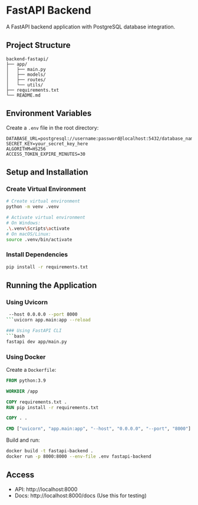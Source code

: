 # FastAPI Backend

A FastAPI backend application with PostgreSQL database integration.

## Project Structure
```
backend-fastapi/
├── app/
│   ├── main.py
│   ├── models/
│   ├── routes/
│   └── utils/
├── requirements.txt
└── README.md
```

## Environment Variables
Create a `.env` file in the root directory:
```
DATABASE_URL=postgresql://username:password@localhost:5432/database_name
SECRET_KEY=your_secret_key_here
ALGORITHM=HS256
ACCESS_TOKEN_EXPIRE_MINUTES=30
```

## Setup and Installation

### Create Virtual Environment
```bash
# Create virtual environment
python -m venv .venv

# Activate virtual environment
# On Windows:
.\.venv\Scripts\activate
# On macOS/Linux:
source .venv/bin/activate
```

### Install Dependencies
```bash
pip install -r requirements.txt
```

## Running the Application

### Using Uvicorn
```bash
 --host 0.0.0.0 --port 8000
```uvicorn app.main:app --reload

### Using FastAPI CLI
```bash
fastapi dev app/main.py
```

### Using Docker
Create a `Dockerfile`:
```dockerfile
FROM python:3.9

WORKDIR /app

COPY requirements.txt .
RUN pip install -r requirements.txt

COPY . .

CMD ["uvicorn", "app.main:app", "--host", "0.0.0.0", "--port", "8000"]
```

Build and run:
```bash
docker build -t fastapi-backend .
docker run -p 8000:8000 --env-file .env fastapi-backend
```

## Access
- API: http://localhost:8000
- Docs: http://localhost:8000/docs (Use this for testing)